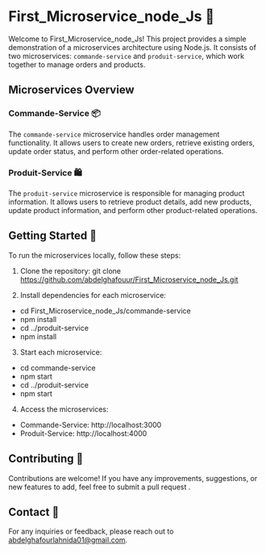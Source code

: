 # First_Microservice_node_Js 🚀

Welcome to First_Microservice_node_Js! This project provides a simple demonstration of a microservices architecture using Node.js. It consists of two microservices: `commande-service` and `produit-service`, which work together to manage orders and products.

## Microservices Overview

### Commande-Service 📦

The `commande-service` microservice handles order management functionality. It allows users to create new orders, retrieve existing orders, update order status, and perform other order-related operations.

### Produit-Service 🛍️ 

The `produit-service` microservice is responsible for managing product information. It allows users to retrieve product details, add new products, update product information, and perform other product-related operations.

## Getting Started 🚀

To run the microservices locally, follow these steps:

1. Clone the repository:
   git clone https://github.com/abdelghafouur/First_Microservice_node_Js.git
   
3. Install dependencies for each microservice:

- cd First_Microservice_node_Js/commande-service
- npm install
- cd ../produit-service
- npm install
  
3. Start each microservice:
   
- cd commande-service
- npm start
- cd ../produit-service
- npm start

4. Access the microservices:
- Commande-Service: http://localhost:3000
- Produit-Service: http://localhost:4000

## Contributing 🤝

Contributions are welcome! If you have any improvements, suggestions, or new features to add, feel free to submit a pull request .

## Contact 📧

For any inquiries or feedback, please reach out to abdelghafourlahnida01@gmail.com.




